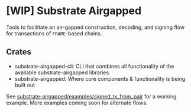 # [WIP] Substrate Airgapped

Tools to facilitate an air-gapped construction, decoding, and signing flow for transactions of `FRAME`-based chains.

## Crates

- substrate-airgapped-cli: CLI that combines all functionality of the available substrate-airgapped libraries.
- substrate-airgapped: Where core components & functionality is being built out

See [substrate-airgapped/examples/signed_tx_from_pair](substrate-airgapped/examples/signed_tx_from_pair) for a working example. More examples coming soon for alternate flows.


